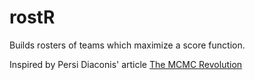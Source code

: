 # rostR
Builds rosters of teams which maximize a score function. 

Inspired by Persi Diaconis' article [The MCMC Revolution](http://www.ams.org/journals/bull/2009-46-02/S0273-0979-08-01238-X/)
